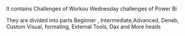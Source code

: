 It contains Challenges of Workou Wednesday challenges of Power Bi

They are divided into parts Beginner , Intermediate,Advanced, Deneb, Custom Visual, formating, External Tools, Dax and More heads
